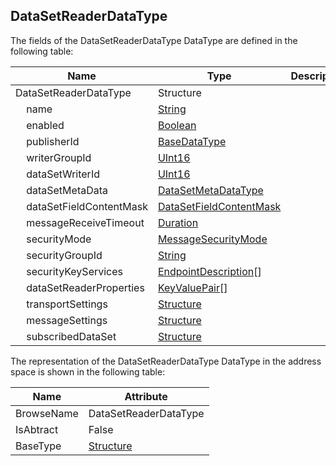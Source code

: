 <!-- datatype -->
## DataSetReaderDataType
<!-- end of description -->
The fields of the DataSetReaderDataType DataType are defined in the following table:  

|Name|Type|Description|
|---|---|---|
|DataSetReaderDataType|Structure||
|&nbsp;&nbsp;&nbsp;&nbsp;name|[String](../../../Part3/DataTypes/String/readme.md)||
|&nbsp;&nbsp;&nbsp;&nbsp;enabled|[Boolean](../../../Part3/DataTypes/Boolean/readme.md)||
|&nbsp;&nbsp;&nbsp;&nbsp;publisherId|[BaseDataType](../../../Part3/DataTypes/BaseDataType/readme.md)||
|&nbsp;&nbsp;&nbsp;&nbsp;writerGroupId|[UInt16](../../../Part3/DataTypes/UInt16/readme.md)||
|&nbsp;&nbsp;&nbsp;&nbsp;dataSetWriterId|[UInt16](../../../Part3/DataTypes/UInt16/readme.md)||
|&nbsp;&nbsp;&nbsp;&nbsp;dataSetMetaData|[DataSetMetaDataType](../../../Part14/DataTypes/DataSetMetaDataType/readme.md)||
|&nbsp;&nbsp;&nbsp;&nbsp;dataSetFieldContentMask|[DataSetFieldContentMask](../../../Part14/DataTypes/DataSetFieldContentMask/readme.md)||
|&nbsp;&nbsp;&nbsp;&nbsp;messageReceiveTimeout|[Duration](../../../Part3/DataTypes/Duration/readme.md)||
|&nbsp;&nbsp;&nbsp;&nbsp;securityMode|[MessageSecurityMode](../../../Part4/DataTypes/MessageSecurityMode/readme.md)||
|&nbsp;&nbsp;&nbsp;&nbsp;securityGroupId|[String](../../../Part3/DataTypes/String/readme.md)||
|&nbsp;&nbsp;&nbsp;&nbsp;securityKeyServices|[EndpointDescription](../../../Part4/DataTypes/EndpointDescription/readme.md)[]||
|&nbsp;&nbsp;&nbsp;&nbsp;dataSetReaderProperties|[KeyValuePair](../../../Part5/DataTypes/KeyValuePair/readme.md)[]||
|&nbsp;&nbsp;&nbsp;&nbsp;transportSettings|[Structure](../../../Part3/DataTypes/Structure/readme.md)||
|&nbsp;&nbsp;&nbsp;&nbsp;messageSettings|[Structure](../../../Part3/DataTypes/Structure/readme.md)||
|&nbsp;&nbsp;&nbsp;&nbsp;subscribedDataSet|[Structure](../../../Part3/DataTypes/Structure/readme.md)||

The representation of the DataSetReaderDataType DataType in the address space is shown in the following table:  

|Name|Attribute|
|---|---|
|BrowseName|DataSetReaderDataType|
|IsAbtract|False|
|BaseType|[Structure](../../../Part3/DataTypes/Structure/readme.md)|

